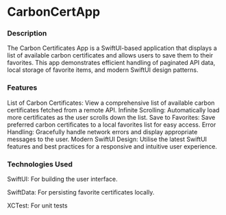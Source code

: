 # CarbonCertApp

### Description
The Carbon Certificates App is a SwiftUI-based application that displays a list of available carbon certificates and allows users to save them to their favorites. This app demonstrates efficient handling of paginated API data, local storage of favorite items, and modern SwiftUI design patterns.

### Features
List of Carbon Certificates: View a comprehensive list of available carbon certificates fetched from a remote API.
Infinite Scrolling: Automatically load more certificates as the user scrolls down the list.
Save to Favorites: Save preferred carbon certificates to a local favorites list for easy access.
Error Handling: Gracefully handle network errors and display appropriate messages to the user.
Modern SwiftUI Design: Utilise the latest SwiftUI features and best practices for a responsive and intuitive user experience.

### Technologies Used
SwiftUI: For building the user interface.

SwiftData: For persisting favorite certificates locally.

XCTest: For unit tests
